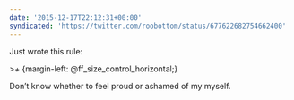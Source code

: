 ```yaml
---
date: '2015-12-17T22:12:31+00:00'
syndicated: 'https://twitter.com/roobottom/status/677622682754662400'
---
```

Just wrote this rule:

&gt;*+* {margin-left: @ff_size_control_horizontal;}

Don’t know whether to feel proud or ashamed of my myself.
